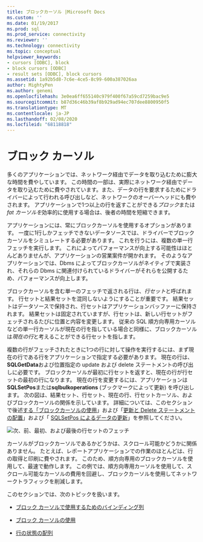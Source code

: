 ```yaml
---
title: ブロックカーソル |Microsoft Docs
ms.custom: ''
ms.date: 01/19/2017
ms.prod: sql
ms.prod_service: connectivity
ms.reviewer: ''
ms.technology: connectivity
ms.topic: conceptual
helpviewer_keywords:
- cursors [ODBC], block
- block cursors [ODBC]
- result sets [ODBC], block cursors
ms.assetid: 1a92b5d8-7c6e-4ce5-8c99-600a387026aa
author: MightyPen
ms.author: genemi
ms.openlocfilehash: 3e0ea6ff655140c979f400f67a59cd7259bac9e5
ms.sourcegitcommit: b87d36c46b39af8b929ad94ec707dee8800950f5
ms.translationtype: MT
ms.contentlocale: ja-JP
ms.lasthandoff: 02/08/2020
ms.locfileid: "68118818"
---
```

# <a name="block-cursors"></a>ブロック カーソル
多くのアプリケーションでは、ネットワーク経由でデータを取り込むために膨大な時間を費やしています。 この時間の一部は、実際にネットワーク経由でデータを取り込むために費やされています。また、データの行を要求するためにドライバーによって行われる呼び出しなど、ネットワークのオーバーヘッドにも費やされます。 アプリケーションで1つ以上の行を返すことができる*ブロック*または*fat* *カーソルを*効率的に使用する場合は、後者の時間を短縮できます。  
  
 アプリケーションには、常にブロックカーソルを使用するオプションがあります。 一度に1行しかフェッチできないデータソースでは、ドライバーでブロックカーソルをシミュレートする必要があります。 これを行うには、複数の単一行フェッチを実行します。 これによってパフォーマンスが向上する可能性はほとんどありませんが、アプリケーションの営業案件が開かれます。 そのようなアプリケーションでは、Dbms によってブロックカーソルがネイティブで実装され、それらの Dbms に関連付けられているドライバーがそれらを公開するため、パフォーマンスが向上します。  
  
 ブロックカーソルを含む単一のフェッチで返される行は、*行セット*と呼ばれます。 行セットと結果セットを混同しないようにすることが重要です。 結果セットはデータソースで保持され、行セットはアプリケーションバッファーに保持されます。 結果セットは固定されていますが、行セットは、新しい行セットがフェッチされるたびに位置と内容を変更します。 従来の SQL 順方向専用カーソルなどの単一行カーソルが現在の行を指している場合と同様に、ブロックカーソルは*現在の行*と考えることができる行セットを指します。  
  
 複数の行がフェッチされたときに1つの行に対して操作を実行するには、まず現在の行である行をアプリケーションで指定する必要があります。 現在の行は、 **SQLGetData**および位置指定の update および delete ステートメントの呼び出しに必要です。 ブロックカーソルが最初に行セットを返すと、現在の行が行セットの最初の行になります。 現在の行を変更するには、アプリケーションは**SQLSetPos**または**sqlbulkoperations** (ブックマークによって更新) を呼び出します。 次の図は、結果セット、行セット、現在の行、行セットカーソル、およびブロックカーソルの関係を示しています。 詳細については、このセクションで後述[する「ブロックカーソルの使用](../../../odbc/reference/develop-app/using-block-cursors.md)」および「[更新と Delete ステートメントの配置](../../../odbc/reference/develop-app/positioned-update-and-delete-statements.md)」および「 [SQLSetPos によるデータの更新](../../../odbc/reference/develop-app/updating-data-with-sqlsetpos.md)」を参照してください。  
  
 ![次、前、最初、および最後の行セットのフェッチ](../../../odbc/reference/develop-app/media/pr20_2.gif "pr20_2")  
  
 カーソルがブロックカーソルであるかどうかは、スクロール可能かどうかに関係ありません。 たとえば、レポートアプリケーションでの作業のほとんどは、行の取得と印刷に費やされます。 このため、順方向専用のブロックカーソルを使用して、最速で動作します。 この例では、順方向専用カーソルを使用して、スクロール可能なカーソルの費用を回避し、ブロックカーソルを使用してネットワークトラフィックを削減します。  
  
 このセクションでは、次のトピックを扱います。  
  
-   [ブロック カーソルで使用するためのバインディング列](../../../odbc/reference/develop-app/binding-columns-for-use-with-block-cursors.md)  
  
-   [ブロック カーソルの使用](../../../odbc/reference/develop-app/using-block-cursors.md)  
  
-   [行の状態の配列](../../../odbc/reference/develop-app/row-status-array.md)
